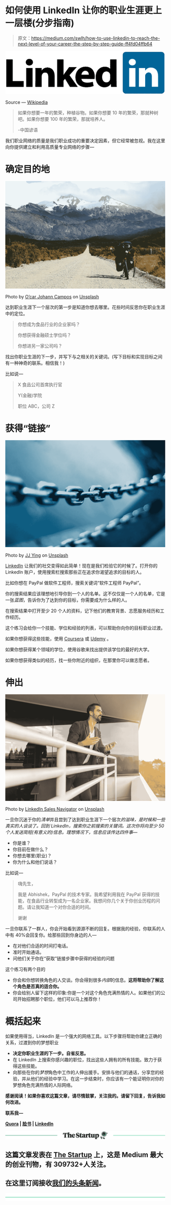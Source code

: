 # 如何使用 LinkedIn 让你的职业生涯更上一层楼(分步指南)

> 原文：<https://medium.com/swlh/how-to-use-linkedin-to-reach-the-next-level-of-your-career-the-step-by-step-guide-ff4fd04ffb64>

![](img/64e810bfece42c49b1cf6f1128540aab.png)

Source — [Wikipedia](https://commons.wikimedia.org/wiki/File:LinkedIn_Logo.svg)

> 如果你想要一年的繁荣，种植谷物。如果你想要 10 年的繁荣，那就种树吧。如果你想要 100 年的繁荣，那就培养人。
> 
> -中国谚语

我们职业网络的质量是我们职业成功的重要决定因素，但它经常被忽视。我在这里向你提供建立和利用高质量专业网络的步骤—

# 确定目的地

![](img/4014717bbd46b6a71ac8f87e58f4b96a.png)

Photo by [O’car Johann Campos](https://unsplash.com/photos/Pj80JY5qdsc?utm_source=unsplash&utm_medium=referral&utm_content=creditCopyText) on [Unsplash](https://unsplash.com/search/photos/destination?utm_source=unsplash&utm_medium=referral&utm_content=creditCopyText)

达到职业生涯下一个层次的第一步是知道你想去哪里。花些时间反思你在职业生涯中的定位。

> 你想成为食品行业的企业家吗？
> 
> 你想获得金融硕士学位吗？
> 
> 你想进另一家公司吗？

找出你职业生涯的下一步，并写下与之相关的关键词。(写下目标和实现目标之间有一种神奇的联系。相信我！)

比如说—

> X 食品公司首席执行官
> 
> Y(金融)学院
> 
> 职位 ABC，公司 Z

# 获得“链接”

![](img/71ce15912fe8e8f22c9b0a66ce72ca3a.png)

Photo by [JJ Ying](https://unsplash.com/photos/PDxYfXVlK2M?utm_source=unsplash&utm_medium=referral&utm_content=creditCopyText) on [Unsplash](https://unsplash.com/search/photos/link?utm_source=unsplash&utm_medium=referral&utm_content=creditCopyText)

[LinkedIn](https://www.linkedin.com/in/abhishek-r-athreya-69a64688/) 让我们的社交变得如此简单！现在是我们检验它的时候了。打开你的 LinkedIn 账户，使用搜索栏搜索那些正在追求你渴望追求的目标的人。

比如你想在 PayPal 做软件工程师，搜索关键词“软件工程师 PayPal”。

你的搜索结果应该理想地引导你到一个人的名单。这不仅仅是一个人的名单，它是一张*蓝图*，告诉你为了达到你的目标，你需要成为什么样的人。

在搜索结果中打开至少 20 个人的资料，记下他们的教育背景、志愿服务经历和工作经历。

这个练习会给你一个技能、学位和经验的列表，可以帮助你向你的目标职业过渡。

如果你想获得这些技能，使用 [Coursera](https://www.coursera.org/) 或 [Udemy](https://www.udemy.com) 。

如果你想获得某个领域的学位，使用谷歌来找出提供该学位的最好的大学。

如果你想获得类似的经历，找一些你附近的组织，在那里你可以做志愿者。

# 伸出

![](img/4440db5016bf90802219b9ed90e70477.png)

Photo by [LinkedIn Sales Navigator](https://unsplash.com/photos/X5Z7Nhfy8Ik?utm_source=unsplash&utm_medium=referral&utm_content=creditCopyText) on [Unsplash](https://unsplash.com/search/photos/call?utm_source=unsplash&utm_medium=referral&utm_content=creditCopyText)

一旦你沉迷于你的*清单*并且尝到了达到职业生涯下一个层次*的滋味，是时候和一些真实的人谈谈了。回到 LinkedIn，搜索你之前搜索的关键词。这次你将向至少 50 个人发送简短(有意义的)信息。理想情况下，信息应该传达四件事—*

*   你是谁？
*   你目前在做什么？
*   你想去哪里(职业)？
*   你为什么和他们说话？

比如说—

> 嗨先生，
> 
> 我是 Abhishek，PayPal 的技术专家。我希望利用我在 PayPal 获得的技能，在食品行业转型成为一名企业家。我想问你几个关于你创业历程的问题。请让我知道一个对你合适的时间。
> 
> 谢谢

一旦你联系了一群人，你会开始看到源源不断的回复。根据我的经验，你联系的人中有 40%会回复你。给那些回到你身边的人—

*   在对他们合适的时间打电话。
*   准时开始通话。
*   问他们关于你在“获取”链接步骤中获得的经验的问题

这个练习有两个目的

*   你会和你想转换角色的人交谈。你会得到很多*内部*的信息。**这将帮助你了解这个角色是否真的适合你。**
*   你会给别人留下这样的印象:你是一个对这个角色充满热情的人。如果他们的公司开始招聘那个职位，他们可以马上推荐你！

# 概括起来

如果使用得当，LinkedIn 是一个强大的网络工具。以下步骤将帮助你建立正确的关系，过渡到你的梦想职业

*   **决定你职业生涯的下一步。自省反思。**
*   在 LinkedIn 上搜索你感兴趣的职位，找出这些人拥有的所有技能。致力于获得这些技能。
*   向那些在你的*梦想*角色中工作的人伸出援手。安排与他们的通话，分享您的经验，并从他们的经验中学习。在这一步结束时，你应该有一个能证明你对你的梦想角色充满热情的人际网络。

**感谢阅读！如果你喜欢这篇文章，请尽情鼓掌，关注我的**[](/@BITSianIam)****。请留下回复，告诉我如何改进。****

****联系我—****

**[Quora](https://www.quora.com/profile/Abhishek-Rathan-Athreya) | [脸书](https://www.facebook.com/abhishek.athreya) | [LinkedIn](https://www.linkedin.com/in/abhishek-r-athreya-69a64688/)**

**[![](img/308a8d84fb9b2fab43d66c117fcc4bb4.png)](https://medium.com/swlh)**

## **这篇文章发表在 [The Startup](https://medium.com/swlh) 上，这是 Medium 最大的创业刊物，有 309732+人关注。**

## **在这里订阅接收[我们的头条新闻](http://growthsupply.com/the-startup-newsletter/)。**

**[![](img/b0164736ea17a63403e660de5dedf91a.png)](https://medium.com/swlh)**